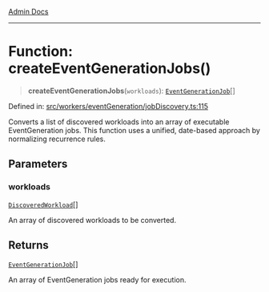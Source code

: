 [Admin Docs](/)

***

# Function: createEventGenerationJobs()

> **createEventGenerationJobs**(`workloads`): [`EventGenerationJob`](../../executionEngine/interfaces/EventGenerationJob.md)[]

Defined in: [src/workers/eventGeneration/jobDiscovery.ts:115](https://github.com/Sourya07/talawa-api/blob/ead7a48e0174153214ee7311f8b242ee1c1a12ca/src/workers/eventGeneration/jobDiscovery.ts#L115)

Converts a list of discovered workloads into an array of executable EventGeneration jobs.
This function uses a unified, date-based approach by normalizing recurrence rules.

## Parameters

### workloads

[`DiscoveredWorkload`](../interfaces/DiscoveredWorkload.md)[]

An array of discovered workloads to be converted.

## Returns

[`EventGenerationJob`](../../executionEngine/interfaces/EventGenerationJob.md)[]

An array of EventGeneration jobs ready for execution.
